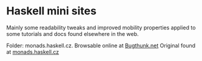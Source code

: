 # Haskell mini sites

Mainly some readability tweaks and improved mobility properties applied to some tutorials and docs found elsewhere in the web.

Folder: monads.haskell.cz. Browsable online at [Bugthunk.net](http://www.bugthunk.net/)
Original found at [monads.haskell.cz](http://monads.haskell.cz)